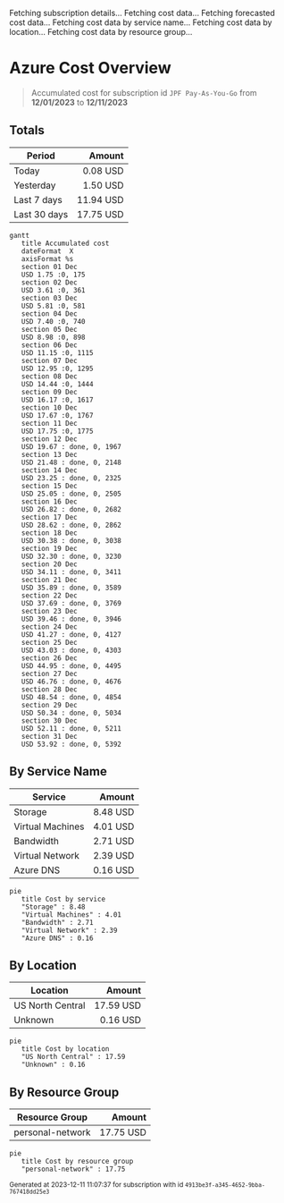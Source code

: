 Fetching subscription details...
Fetching cost data...
Fetching forecasted cost data...
Fetching cost data by service name...
Fetching cost data by location...
Fetching cost data by resource group...
# Azure Cost Overview

> Accumulated cost for subscription id `JPF Pay-As-You-Go` from **12/01/2023** to **12/11/2023**

## Totals

|Period|Amount|
|---|---:|
|Today|0.08 USD|
|Yesterday|1.50 USD|
|Last 7 days|11.94 USD|
|Last 30 days|17.75 USD|

```mermaid
gantt
   title Accumulated cost
   dateFormat  X
   axisFormat %s
   section 01 Dec
   USD 1.75 :0, 175
   section 02 Dec
   USD 3.61 :0, 361
   section 03 Dec
   USD 5.81 :0, 581
   section 04 Dec
   USD 7.40 :0, 740
   section 05 Dec
   USD 8.98 :0, 898
   section 06 Dec
   USD 11.15 :0, 1115
   section 07 Dec
   USD 12.95 :0, 1295
   section 08 Dec
   USD 14.44 :0, 1444
   section 09 Dec
   USD 16.17 :0, 1617
   section 10 Dec
   USD 17.67 :0, 1767
   section 11 Dec
   USD 17.75 :0, 1775
   section 12 Dec
   USD 19.67 : done, 0, 1967
   section 13 Dec
   USD 21.48 : done, 0, 2148
   section 14 Dec
   USD 23.25 : done, 0, 2325
   section 15 Dec
   USD 25.05 : done, 0, 2505
   section 16 Dec
   USD 26.82 : done, 0, 2682
   section 17 Dec
   USD 28.62 : done, 0, 2862
   section 18 Dec
   USD 30.38 : done, 0, 3038
   section 19 Dec
   USD 32.30 : done, 0, 3230
   section 20 Dec
   USD 34.11 : done, 0, 3411
   section 21 Dec
   USD 35.89 : done, 0, 3589
   section 22 Dec
   USD 37.69 : done, 0, 3769
   section 23 Dec
   USD 39.46 : done, 0, 3946
   section 24 Dec
   USD 41.27 : done, 0, 4127
   section 25 Dec
   USD 43.03 : done, 0, 4303
   section 26 Dec
   USD 44.95 : done, 0, 4495
   section 27 Dec
   USD 46.76 : done, 0, 4676
   section 28 Dec
   USD 48.54 : done, 0, 4854
   section 29 Dec
   USD 50.34 : done, 0, 5034
   section 30 Dec
   USD 52.11 : done, 0, 5211
   section 31 Dec
   USD 53.92 : done, 0, 5392
```

## By Service Name

|Service|Amount|
|---|---:|
|Storage|8.48 USD|
|Virtual Machines|4.01 USD|
|Bandwidth|2.71 USD|
|Virtual Network|2.39 USD|
|Azure DNS|0.16 USD|

```mermaid
pie
   title Cost by service
   "Storage" : 8.48
   "Virtual Machines" : 4.01
   "Bandwidth" : 2.71
   "Virtual Network" : 2.39
   "Azure DNS" : 0.16
```

## By Location

|Location|Amount|
|---|---:|
|US North Central|17.59 USD|
|Unknown|0.16 USD|

```mermaid
pie
   title Cost by location
   "US North Central" : 17.59
   "Unknown" : 0.16
```

## By Resource Group

|Resource Group|Amount|
|---|---:|
|personal-network|17.75 USD|

```mermaid
pie
   title Cost by resource group
   "personal-network" : 17.75
```

<sup>Generated at 2023-12-11 11:07:37 for subscription with id `4913be3f-a345-4652-9bba-767418dd25e3`</sup>
